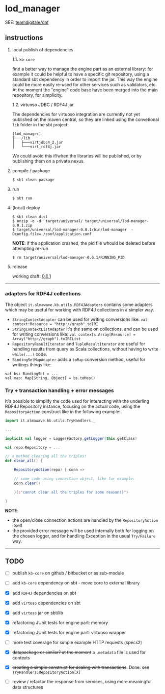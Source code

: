 
lod_manager
===============

SEE: [teamdigitale/daf](https://github.com/teamdigitale/daf) 

## instructions

1. local publish of dependencies

	1.1. `kb-core`

	find a better way to manage the engine part as an external library: for example it could be helpful to have a specific git repository, using a standard sbt dependency in order to import the jar.
	This way the engine could be more easily re-used for other services such as validators, etc.
	At the moment the "engine" code base have been merged into the main repository, for simplicity.

	1.2. virtuoso JDBC / RDF4J jar

	The dependencies for virtuoso integration are currently not yet published on the maven central, so they are linked using the convetional `lib` folder in the sbt project:

	```
	[lod_manager]
	├───/lib
	│   ├───virtjdbc4_2.jar
	│   └───virt_rdf4j.jar
	```

	We could avoid this if/when the libraries will be published, or by publishing them on a private nexus.

2. compile / package

	```bash
	$ sbt clean package
	```

3. run

	```bash
	$ sbt run 
	```

4. (local) deploy

	```
	$ sbt clean dist
	$ unzip -o -d  target/universal/ target/universal/lod-manager-0.0.1.zip
	$ target/universal/lod-manager-0.0.1/bin/lod-manager  -Dconfig.file=./conf/application.conf
	```

	**NOTE**: if the application crashed, the pid file whould be deleted before attempting re-run 
	
	```bash
	$ rm target/universal/lod-manager-0.0.1/RUNNING_PID 
	```

5. release

	working draft: [0.0.1](https://github.com/seralf/lod_manager/releases/tag/0.0.1)


* * *

### adapters for RDF4J collections

The object `it.almawave.kb.utils.RDF4JAdapters` contains some adapters which may be useful for working with RDF4J collections in a simpler way.

+ `StringContextAdapter` can be used for writing conversions like:
`val context:Resource = "http://graph".toIRI`
+ `StringContextListAdapter` it's the same on collections, and can be used for writing conversions like:
`val contexts:Array[Resource] = Array("http://graph").toIRIList`
+ `RepositoryResultIterator` and `TupleResultIterator` are useful for handling results from query as Scala collections, without having to write `while(...)` code.
+ `BindingSetMapAdapter` adds a `toMap` conversion method, useful for writings things like:
```
val bs: BindingSet = ...
val map: Map[String, Object] = bs.toMap()
```

### Try + transaction handling + error messages

It's possible to simplify the code used for interacting with the underling RDF4J Repository instance, focusing on the actual code, using the `RepositoryAction` construct like in the following example:

```scala
import it.almawave.kb.utils.TryHandlers._

...

implicit val logger = LoggerFactory.getLogger(this.getClass)

val repo:Repository = ...

// a method clearing all the triples!
def clear_all() {

	RepositoryAction(repo) { conn =>

	// some code using connection object, like for example:
	conn.clear()

	}(s"cannot clear all the triples for some reason!}")

}

```

**NOTE**:
+ the open/close connection actions are handled by the `RepositoryAction` itself 
+ the provided error message will be used internally both for logging on the chosen logger, and for handling Exception in the usual `Try/Failure` way.


* * *

## TODO

- [ ] publish `kb-core` on github / bitbucket or as sub-module
- [ ] add `kb-core` dependency on sbt - move core to external library
- [x] add `RDF4J` dependencies on sbt
- [x] add `virtoso` dependencies on sbt
- [x] add `virtoso` jar on sbt/lib
- [x] refactoring JUnit tests for engine part: memory
- [x] refactoring JUnit tests for engine part: virtuoso wrapper
- [ ] more test coverage for simple example HTTP requests (specs2)
- [x] ~~datapackage or similar? at the moment~~ a `.metadata` file is used for contexts
- [x] ~~creating a simple construct for dealing with transactions~~. Done: see `TryHandlers.RepositoryAction[X]`
- [ ] review / refactor the response from services, using more meaningful data structures



